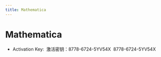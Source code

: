 ```yaml
---
title: Mathematica
---
```

# Mathematica

- Activation Key:  激活密钥：8778-6724-5YV54X  8778-6724-5YV54X
